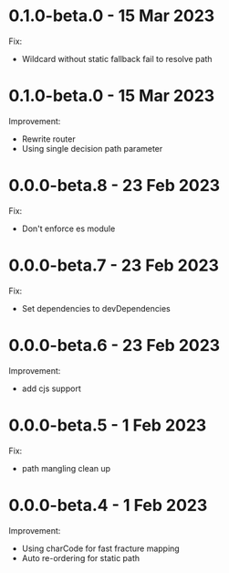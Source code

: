 # 0.1.0-beta.0 - 15 Mar 2023
Fix:
- Wildcard without static fallback fail to resolve path

# 0.1.0-beta.0 - 15 Mar 2023
Improvement:
- Rewrite router
- Using single decision path parameter

# 0.0.0-beta.8 - 23 Feb 2023
Fix:
- Don't enforce es module

# 0.0.0-beta.7 - 23 Feb 2023
Fix:
- Set dependencies to devDependencies

# 0.0.0-beta.6 - 23 Feb 2023
Improvement:
- add cjs support

# 0.0.0-beta.5 - 1 Feb 2023
Fix:
- path mangling clean up

# 0.0.0-beta.4 - 1 Feb 2023
Improvement:
- Using charCode for fast fracture mapping
- Auto re-ordering for static path